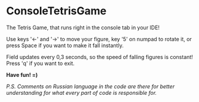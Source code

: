 # ConsoleTetrisGame
The Tetris Game, that runs right in the console tab in your IDE!

Use keys '←' and '→' to move your figure, key '5' on numpad to 
rotate it, or press Space if you want to make it fall instantly.

Field updates every 0,3 seconds, so the speed of falling figures
is constant!
Press 'q' if you want to exit.

**Have fun! =)**

_P.S. Comments on Russian language in the code are there for better understanding for what every part of code is responsible for._
